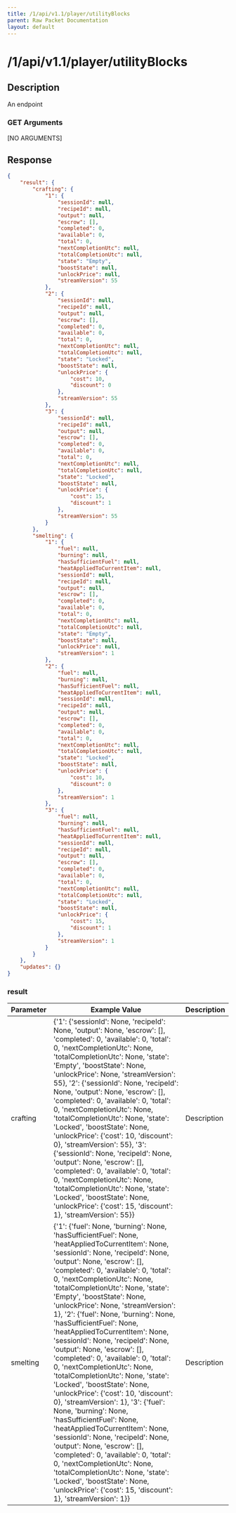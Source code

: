 ```yaml
---
title: /1/api/v1.1/player/utilityBlocks
parent: Raw Packet Documentation
layout: default
---
```


# /1/api/v1.1/player/utilityBlocks

## Description
An endpoint

### GET Arguments

[NO ARGUMENTS]


## Response
~~~json
{
    "result": {
        "crafting": {
            "1": {
                "sessionId": null,
                "recipeId": null,
                "output": null,
                "escrow": [],
                "completed": 0,
                "available": 0,
                "total": 0,
                "nextCompletionUtc": null,
                "totalCompletionUtc": null,
                "state": "Empty",
                "boostState": null,
                "unlockPrice": null,
                "streamVersion": 55
            },
            "2": {
                "sessionId": null,
                "recipeId": null,
                "output": null,
                "escrow": [],
                "completed": 0,
                "available": 0,
                "total": 0,
                "nextCompletionUtc": null,
                "totalCompletionUtc": null,
                "state": "Locked",
                "boostState": null,
                "unlockPrice": {
                    "cost": 10,
                    "discount": 0
                },
                "streamVersion": 55
            },
            "3": {
                "sessionId": null,
                "recipeId": null,
                "output": null,
                "escrow": [],
                "completed": 0,
                "available": 0,
                "total": 0,
                "nextCompletionUtc": null,
                "totalCompletionUtc": null,
                "state": "Locked",
                "boostState": null,
                "unlockPrice": {
                    "cost": 15,
                    "discount": 1
                },
                "streamVersion": 55
            }
        },
        "smelting": {
            "1": {
                "fuel": null,
                "burning": null,
                "hasSufficientFuel": null,
                "heatAppliedToCurrentItem": null,
                "sessionId": null,
                "recipeId": null,
                "output": null,
                "escrow": [],
                "completed": 0,
                "available": 0,
                "total": 0,
                "nextCompletionUtc": null,
                "totalCompletionUtc": null,
                "state": "Empty",
                "boostState": null,
                "unlockPrice": null,
                "streamVersion": 1
            },
            "2": {
                "fuel": null,
                "burning": null,
                "hasSufficientFuel": null,
                "heatAppliedToCurrentItem": null,
                "sessionId": null,
                "recipeId": null,
                "output": null,
                "escrow": [],
                "completed": 0,
                "available": 0,
                "total": 0,
                "nextCompletionUtc": null,
                "totalCompletionUtc": null,
                "state": "Locked",
                "boostState": null,
                "unlockPrice": {
                    "cost": 10,
                    "discount": 0
                },
                "streamVersion": 1
            },
            "3": {
                "fuel": null,
                "burning": null,
                "hasSufficientFuel": null,
                "heatAppliedToCurrentItem": null,
                "sessionId": null,
                "recipeId": null,
                "output": null,
                "escrow": [],
                "completed": 0,
                "available": 0,
                "total": 0,
                "nextCompletionUtc": null,
                "totalCompletionUtc": null,
                "state": "Locked",
                "boostState": null,
                "unlockPrice": {
                    "cost": 15,
                    "discount": 1
                },
                "streamVersion": 1
            }
        }
    },
    "updates": {}
}
~~~

### result

| Parameter | Example Value                                                                                                                                                                                                                                                                                                                                                                                                                                                                                                                                                                                                                                                                                                                                                                                                                                                                                                                                                                                                                                                                                                            | Description |
|-----------|--------------------------------------------------------------------------------------------------------------------------------------------------------------------------------------------------------------------------------------------------------------------------------------------------------------------------------------------------------------------------------------------------------------------------------------------------------------------------------------------------------------------------------------------------------------------------------------------------------------------------------------------------------------------------------------------------------------------------------------------------------------------------------------------------------------------------------------------------------------------------------------------------------------------------------------------------------------------------------------------------------------------------------------------------------------------------------------------------------------------------|-------------|
| crafting  | {'1': {'sessionId': None, 'recipeId': None, 'output': None, 'escrow': [], 'completed': 0, 'available': 0, 'total': 0, 'nextCompletionUtc': None, 'totalCompletionUtc': None, 'state': 'Empty', 'boostState': None, 'unlockPrice': None, 'streamVersion': 55}, '2': {'sessionId': None, 'recipeId': None, 'output': None, 'escrow': [], 'completed': 0, 'available': 0, 'total': 0, 'nextCompletionUtc': None, 'totalCompletionUtc': None, 'state': 'Locked', 'boostState': None, 'unlockPrice': {'cost': 10, 'discount': 0}, 'streamVersion': 55}, '3': {'sessionId': None, 'recipeId': None, 'output': None, 'escrow': [], 'completed': 0, 'available': 0, 'total': 0, 'nextCompletionUtc': None, 'totalCompletionUtc': None, 'state': 'Locked', 'boostState': None, 'unlockPrice': {'cost': 15, 'discount': 1}, 'streamVersion': 55}}                                                                                                                                                                                                                                                                                  | Description |
| smelting  | {'1': {'fuel': None, 'burning': None, 'hasSufficientFuel': None, 'heatAppliedToCurrentItem': None, 'sessionId': None, 'recipeId': None, 'output': None, 'escrow': [], 'completed': 0, 'available': 0, 'total': 0, 'nextCompletionUtc': None, 'totalCompletionUtc': None, 'state': 'Empty', 'boostState': None, 'unlockPrice': None, 'streamVersion': 1}, '2': {'fuel': None, 'burning': None, 'hasSufficientFuel': None, 'heatAppliedToCurrentItem': None, 'sessionId': None, 'recipeId': None, 'output': None, 'escrow': [], 'completed': 0, 'available': 0, 'total': 0, 'nextCompletionUtc': None, 'totalCompletionUtc': None, 'state': 'Locked', 'boostState': None, 'unlockPrice': {'cost': 10, 'discount': 0}, 'streamVersion': 1}, '3': {'fuel': None, 'burning': None, 'hasSufficientFuel': None, 'heatAppliedToCurrentItem': None, 'sessionId': None, 'recipeId': None, 'output': None, 'escrow': [], 'completed': 0, 'available': 0, 'total': 0, 'nextCompletionUtc': None, 'totalCompletionUtc': None, 'state': 'Locked', 'boostState': None, 'unlockPrice': {'cost': 15, 'discount': 1}, 'streamVersion': 1}} | Description |
